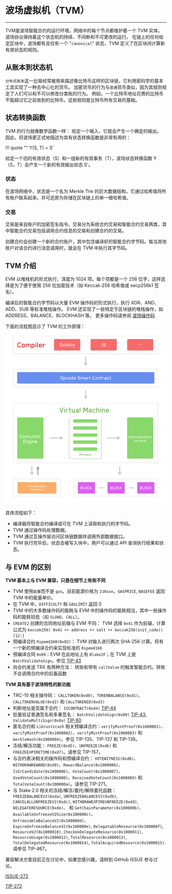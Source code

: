 # 波场虚拟机（TVM）
***
TVM是波场智能合约的运行环境，网络中的每个节点都维护着一个 TVM 实体。
波场协议保持着这个状态机的持续、不间断和不可更改的运行。
在链上的任何给定区块中，波场都有且仅有一个 "`canonical`" 状态，TVM 定义了在区块间计算新有效状态的规则。

## 从账本到状态机
`分布式账本`这一比喻经常被用来描述像比特币这样的区块链，它利用密码学的基本工具实现了一种去中心化的货币。
加密货币的行为与`普通`货币类似，因为其规则规定了人们可以和不可以修改分类账的行为。
例如，一个比特币地址花费的比特币不能超过它之前收到的比特币。这些规则是比特币所有交易的基础。

## 状态转换函数
TVM 的行为就像数学函数一样： 给定一个输入，它就会产生一个确定的输出。
因此，将波场更正式地描述为具有状态转换函数是非常有用的：

!!! quote ""
    Y(S, T) = S'

给定一个旧的有效状态（S）和一组新的有效事务（T），波场状态转换函数 Y（S，T）会产生一个新的有效输出状态 S'。

### 状态
在波场网络中，状态是一个名为 Merkle Trie 的巨大数据结构，它通过哈希值将所有账户联系起来，并可还原为存储在区块链上的单一根哈希值。

### 交易
交易是来自账户的加密签名指令。交易分为系统合约交易和智能合约交易两类，其中智能合约交易包括调用合约信息的交易和创建合约的交易。

创建合约会创建一个新的合约账户，其中包含编译好的智能合约字节码。每当其他账户对该合约进行消息调用时，就会在 TVM 中执行其字节码。

## TVM 介绍
EVM 以堆栈机的形式执行，深度为 1024 项。每个项都是一个 256 位字，这样选择是为了便于使用 256 位加密技术（如 Keccak-256 哈希值或 secp256k1 签名）。

编译后的智能合约字节码以大量 EVM 操作码的形式执行，执行 XOR、AND、ADD、SUB 等标准堆栈操作。
EVM 还实现了一些特定于区块链的堆栈操作，如 ADDRESS、BALANCE、BLOCKHASH 等。
更多操作码请参阅 [波场操作码](https://github.com/tronprotocol/java-tron/blob/develop/actuator/src/main/java/org/tron/core/vm/Op.java)

下面的流程图显示了 TVM 的工作原理：
![tvm=1](tvm-1.png)

具体流程如下：

- 编译器将智能合约编译成可在 TVM 上读取和执行的字节码。
- TVM 通过操作码处理数据。
- TVM 通过互操作层访问区块链数据并调用外部数据接口。
- TVM 执行完毕后，状态会被写入块中，用户可以通过 API 查询执行结果和状态。

## 与 EVM 的区别
**TVM 基本上与 EVM 兼容，只是在细节上有些不同**

- TVM 使用`能量`而不是 `gas`。目前能源价格为 `210sun`，`GASPRICE`, `BASEFEE` 返回 TVM 中的能量单价。
- 在 TVM 中，`DIFFICULTY` 和 `GASLIMIT` 返回 0
- TVM 中的大多数操作码的能耗与 EVM 中的操作码的能耗相当，其中一些操作码的能耗较低（如 `SLOAD`、`CALL`）。
- `CREATE2` 创建的合同地址前缀与 EVM 不同： TVM 选择 `0x41` 作为前缀，计算公式为 `keccak256( 0x41 ++ address ++ salt ++ keccak256(init_code))[12:]`
- 预编译合约 `Ripemd160(0x03)`： TVM 对输入进行两次 SHA-256 计算。将有一个新的预编译合约来实现标准的 `Ripemd160`
- 预编译合同 `0x09`：EVM 在此地址上有 `Blake2F`；在 TVM 上是 `BatchValidateSign`。参见 [TIP-43](https://github.com/tronprotocol/tips/blob/master/tip-43.md)
- 向合约发送 TRX 有两种方法： 转账和带有 `callValue` 的触发智能合约。转账不会调用合约中的后备函数

**TVM 具有基于波场特性的新功能**

- TRC-10 相关操作码： `CALLTOKEN(0xd0)`、`TOKENBALANCE(0xd1)`、`CALLTOKENVALUE(0xd2)` 和 `CALLTOKENID(0xd3)`
- 判断地址是否属于合约： `ISCONTRACT(0xd4)` [TIP-44](https://github.com/tronprotocol/tips/blob/master/tip-44.md)
- 批量验证普通签名和多重签名： `BatchValidateSign(0x09)` [TIP-43](https://github.com/tronprotocol/tips/blob/master/tip-43.md), `ValidateMultiSign(0x0a)` [TIP-60](https://github.com/tronprotocol/tips/blob/master/tip-60.md)
- 匿名合约和 `Librustzcash` 相关预编译合约：`verifyMintProof(0x1000001)`、`verifyMintProof(0x1000002)`、`verifyMintProof(0x1000003)` 和 `merkleHash(0x1000004)`。参见 TIP-135、TIP-137 和 TIP-138。
- 冻结/解冻功能： `FREEZE(0xd5)`、`UNFREEZE(0xd6)` 和 `FREEZEEXPIRETIME(0xd7)`。请参见 TIP-157。
- 与合约表决相关的操作码和预编译合约： `VOTEWITNESS(0xd8)`、`WITHDRAWREWARD(0xd9)`、`RewardBalance(0x1000006)`、`IsSrCandidate(0x1000006)`、`VoteCount(0x1000007)`、`UsedVoteCount(0x1000008)`、`ReceivedVoteCount(0x1000009)` 和 `TotalVoteCount(0x100000a)`。请参见 TIP-271。
- 与 Stake 2.0 相关的冻结/解冻/委托/解除委托函数： `FREEZEBALANCEV2(0xda)`, `UNFREEZEBALANCEV2(0xdb)`, `CANCELALLUNFREEZEV2(0xdc)`, `WITHDRAWEXPIREUNFREEZE(0xdd)`, `DELEGATERESOURCE(0xde)`、 和 `GetChainParameter(0x100000b)`、`AvailableUnfreezeV2Size(0x100000c)`、`UnfreezableBalanceV2(0x100000d)`、 `ExpireUnfreezeBalanceV2(0x100000e)`, `DelegatableResource(0x100000f)`, `ResourceV2(0x1000010)`, `CheckUnDelegateResource(0x1000011)`, `ResourceUsage(0x1000012)`, `TotalResource(0x1000013)`, `TotalDelegatedResource(0x1000014)`, `TotalAcquiredResource(0x1000015)`. 请参见 TIP-467。

兼容解决方案目前正在讨论中，如果您感兴趣，请转到 GitHub ISSUE 参与讨论。

[ISSUE-272](https://github.com/tronprotocol/tips/issues/272)

[TIP-272](https://github.com/tronprotocol/tips/blob/master/tip-272.md)













































